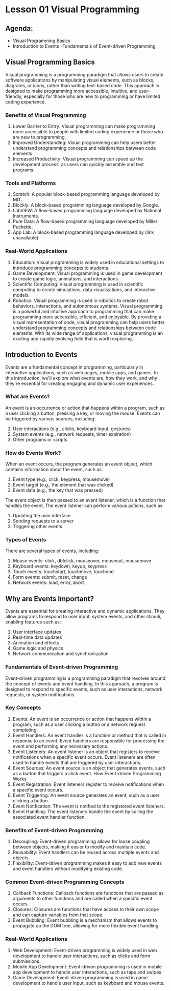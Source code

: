 # Lesson 01 Visual Programming

## Agenda:
- Visual Programming Basics
- Introduction to Events
-Fundamentals of Event-driven Programming


## Visual Programming Basics
Visual programming is a programming paradigm that allows users to create software applications by manipulating visual elements, such as blocks, diagrams, or icons, rather than writing text-based code. This approach is designed to make programming more accessible, intuitive, and user-friendly, especially for those who are new to programming or have limited coding experience.

### Benefits of Visual Programming
1. Lower Barrier to Entry: Visual programming can make programming more accessible to people with limited coding experience or those who are new to programming.
2. Improved Understanding: Visual programming can help users better understand programming concepts and relationships between code elements.
3. Increased Productivity: Visual programming can speed up the development process, as users can quickly assemble and test programs.

### Tools and Platforms
1. Scratch: A popular block-based programming language developed by MIT.
2. Blockly: A block-based programming language developed by Google.
3. LabVIEW: A flow-based programming language developed by National Instruments.
4. Pure Data: A flow-based programming language developed by Miller Puckette.
5. App Lab: A block-based programming language developed by (link unavailable)

### Real-World Applications
1. Education: Visual programming is widely used in educational settings to introduce programming concepts to students.
2. Game Development: Visual programming is used in game development to create game logic, animations, and interactions.
3. Scientific Computing: Visual programming is used in scientific computing to create simulations, data visualizations, and interactive models.
4. Robotics: Visual programming is used in robotics to create robot behaviors, interactions, and autonomous systems.
Visual programming is a powerful and intuitive approach to programming that can make programming more accessible, efficient, and enjoyable. By providing a visual representation of code, visual programming can help users better understand programming concepts and relationships between code elements. With its wide range of applications, visual programming is an exciting and rapidly evolving field that is worth exploring.


## Introduction to Events
Events are a fundamental concept in programming, particularly in interactive applications, such as web pages, mobile apps, and games. In this introduction, we'll explore what events are, how they work, and why they're essential for creating engaging and dynamic user experiences.

### What are Events?
An event is an occurrence or action that happens within a program, such as a user clicking a button, pressing a key, or moving the mouse. Events can be triggered by various sources, including:
1. User interactions (e.g., clicks, keyboard input, gestures)
2. System events (e.g., network requests, timer expiration)
3. Other programs or scripts

### How do Events Work?
When an event occurs, the program generates an event object, which contains information about the event, such as:
1. Event type (e.g., click, keypress, mousemove)
2. Event target (e.g., the element that was clicked)
3. Event data (e.g., the key that was pressed)

The event object is then passed to an event listener, which is a function that handles the event. The event listener can perform various actions, such as:
1. Updating the user interface
2. Sending requests to a server
3. Triggering other events

### Types of Events
There are several types of events, including:
1. Mouse events: click, dblclick, mouseover, mouseout, mousemove
2. Keyboard events: keydown, keyup, keypress
3. Touch events: touchstart, touchmove, touchend
4. Form events: submit, reset, change
5. Network events: load, error, abort


## Why are Events Important?
Events are essential for creating interactive and dynamic applications. They allow programs to respond to user input, system events, and other stimuli, enabling features such as:
1. User interface updates
2. Real-time data updates
3. Animation and effects
4. Game logic and physics
5. Network communication and synchronization

### Fundamentals of Event-driven Programming
Event-driven programming is a programming paradigm that revolves around the concept of events and event handling. In this approach, a program is designed to respond to specific events, such as user interactions, network requests, or system notifications.


### Key Concepts
1. Events: An event is an occurrence or action that happens within a program, such as a user clicking a button or a network request completing.
2. Event Handlers: An event handler is a function or method that is called in response to an event. Event handlers are responsible for processing the event and performing any necessary actions.
3. Event Listeners: An event listener is an object that registers to receive notifications when a specific event occurs. Event listeners are often used to handle events that are triggered by user interactions.
4. Event Sources: An event source is an object that generates events, such as a button that triggers a click event.
How Event-driven Programming Works
1. Event Registration: Event listeners register to receive notifications when a specific event occurs.
2. Event Triggering: An event source generates an event, such as a user clicking a button.
3. Event Notification: The event is notified to the registered event listeners.
4. Event Handling: The event listeners handle the event by calling the associated event handler function.


### Benefits of Event-driven Programming
1. Decoupling: Event-driven programming allows for loose coupling between objects, making it easier to modify and maintain code.
2. Reusability: Event handlers can be reused across multiple events and objects.
3. Flexibility: Event-driven programming makes it easy to add new events and event handlers without modifying existing code.


### Common Event-driven Programming Concepts
1. Callback Functions: Callback functions are functions that are passed as arguments to other functions and are called when a specific event occurs.
2. Closures: Closures are functions that have access to their own scope and can capture variables from that scope.
3. Event Bubbling: Event bubbling is a mechanism that allows events to propagate up the DOM tree, allowing for more flexible event handling.


### Real-World Applications
1. Web Development: Event-driven programming is widely used in web development to handle user interactions, such as clicks and form submissions.
2. Mobile App Development: Event-driven programming is used in mobile app development to handle user interactions, such as taps and swipes.
3. Game Development: Event-driven programming is used in game development to handle user input, such as keyboard and mouse events.
